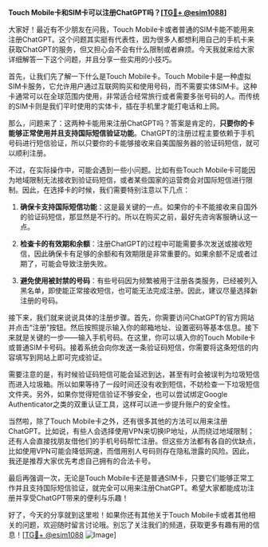 **Touch Mobile卡和SIM卡可以注册ChatGPT吗？[[TG💪+ @esim1088](https://t.me/s/esim1088)]**

大家好！最近有不少朋友在问我，Touch Mobile卡或者普通的SIM卡能不能用来注册ChatGPT。这个问题其实挺有代表性，因为很多人都想利用自己的手机卡来获取ChatGPT的服务，但又担心会不会有什么限制或者麻烦。今天我就来给大家详细解答一下这个问题，并且分享一些实用的小技巧。

首先，让我们先了解一下什么是Touch Mobile卡。Touch Mobile卡是一种虚拟SIM卡服务，它允许用户通过互联网购买和使用号码，而不需要实体SIM卡。这种卡通常可以在全球范围内使用，非常适合经常旅行或者需要多张号码的人。而传统的SIM卡则是我们平时使用的实体卡，插在手机里才能打电话和上网。

那么，问题来了：这两种卡能用来注册ChatGPT吗？答案是肯定的，**只要你的卡能够正常使用并且支持国际短信验证功能**。ChatGPT的注册过程主要依赖于手机号码进行短信验证，所以只要你的卡能够接收来自美国服务器的验证码短信，就可以顺利注册。

不过，在实际操作中，可能会遇到一些小问题。比如有些Touch Mobile卡可能因为地域限制无法接收到验证码短信，或者某些国家的运营商会对国际短信进行限制。因此，在选择卡的时候，我们需要特别注意以下几点：

1. **确保卡支持国际短信功能**：这是最关键的一点。如果你的卡不能接收来自国外的验证码短信，那显然是不行的。所以在购买之前，最好先咨询客服确认这一点。
   
2. **检查卡的有效期和余额**：注册ChatGPT的过程中可能需要多次发送或接收短信，因此确保卡有足够的余额和有效期限是非常重要的。如果余额不足或者过期了，可能会导致注册失败。

3. **避免使用被封禁的号码**：有些号码因为频繁被用于注册各类服务，已经被列入黑名单，即使能正常接收短信，也可能无法完成注册。因此，建议尽量选择新注册的号码。

接下来，我们就来说说具体的注册步骤。首先，你需要访问ChatGPT的官方网站并点击“注册”按钮。然后按照提示输入你的邮箱地址、设置密码等基本信息。接下来就是关键的一步——输入手机号码。在这里，你可以填入你的Touch Mobile卡或普通SIM卡号码。接着系统会向你发送一条验证码短信，你需要将这条短信的内容填写到网站上即可完成验证。

需要注意的是，有时候验证码短信可能会延迟到达，甚至有时会被误判为垃圾短信而进入垃圾箱。所以如果等待了一段时间还没有收到短信，不妨检查一下垃圾短信文件夹。另外，如果你觉得短信验证不够安全，也可以尝试绑定Google Authenticator之类的双重认证工具，这样可以进一步提升账户的安全性。

当然啦，除了Touch Mobile卡之外，还有很多其他的方法可以用来注册ChatGPT。比如说，有些人会选择使用VPN来切换IP地址，从而绕过地域限制；还有人会直接找朋友借他们的手机号码帮忙注册。但这些方法都有各自的优缺点，比如使用VPN可能会降低网速，而借用别人号码则存在隐私泄露的风险。因此，我还是推荐大家优先考虑自己拥有的合法卡号。

最后再强调一次，无论是Touch Mobile卡还是普通SIM卡，只要它们能够正常工作并且支持国际短信验证，就完全可以用来注册ChatGPT。希望大家都能成功注册并享受ChatGPT带来的便利与乐趣！

好了，今天的分享就到这里啦！如果你还有其他关于Touch Mobile卡或者其他相关的问题，欢迎随时留言讨论哦。别忘了关注我们的频道，获取更多有趣有用的信息！[[TG💪+ @esim1088](https://t.me/s/esim1088) ![Image](https://i.postimg.cc/4NQfJmqS/Snipaste-2025-05-13-00-14-12.png)]